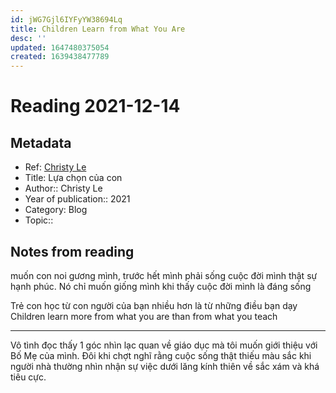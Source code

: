 ```yaml
---
id: jWG7Gjl6IYFyYW38694Lq
title: Children Learn from What You Are
desc: ''
updated: 1647480375054
created: 1639438477789
---
```

# Reading 2021-12-14

## Metadata

- Ref: [Christy Le](https://www.facebook.com/ledktrang/posts/10166075821440245)
- Title: Lựa chọn của con
- Author:: Christy Le
- Year of publication:: 2021
- Category: Blog
- Topic:: 

## Notes from reading

muốn con noi gương mình, trước hết mình phải sống cuộc đời mình thật sự hạnh phúc. Nó chỉ muốn giống mình khi thấy cuộc đời mình là đáng sống

Trẻ con học từ con người của bạn nhiều hơn là từ những điều bạn dạy  
Children learn more from what you are than from what you teach

---
Vô tình đọc thấy 1 góc nhìn lạc quan về giáo dục mà tôi muốn giới thiệu với Bố Mẹ của mình. Đôi khi chợt nghĩ rằng cuộc sống thật thiếu màu sắc khi người nhà thường nhìn nhận sự việc dưới lăng kính thiên về sắc xám và khá tiêu cực.
